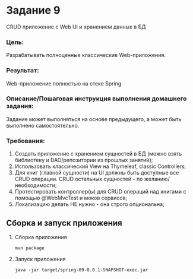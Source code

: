 # Задание 9 #
CRUD приложение с Web UI и хранением данных в БД
### Цель:
Разрабатывать полноценные классические Web-приложения. 
### Результат: 
Web-приложение полностью на стеке Spring

### Описание/Пошаговая инструкция выполнения домашнего задания:
Задание может выполняться на основе предыдущего, а может быть выполнено самостоятельно.
### Требования:
1. Создать приложение с хранением сущностей в БД (можно взять библиотеку и DAO/репозитории из прошлых занятий);
2. Использовать классический View на Thymeleaf, classic Controllers;
3. Для книг (главной сущности) на UI должны быть доступные все CRUD операции. CRUD остальных сущностей - по желанию/необходимости;
4. Протестировать контроллер(ы) для CRUD операций над книгами с помощью @WebMvcTest и моков сервисов;
5. Локализацию делать НЕ нужно - она строго опциональна;

## Сборка и запуск приложения ##
1. Сборка приложения
   ```
   mvn package
   ```
2. Запуск приложения
   ```
   java -jar target/spring-09-0.0.1-SNAPSHOT-exec.jar
   ```